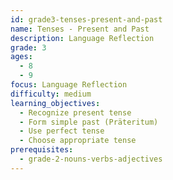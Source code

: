 ```yaml
---
id: grade3-tenses-present-and-past
name: Tenses - Present and Past
description: Language Reflection
grade: 3
ages:
  - 8
  - 9
focus: Language Reflection
difficulty: medium
learning_objectives:
  - Recognize present tense
  - Form simple past (Präteritum)
  - Use perfect tense
  - Choose appropriate tense
prerequisites:
  - grade-2-nouns-verbs-adjectives
---
```


